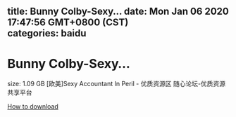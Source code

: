 
title: Bunny Colby-Sexy…
date: Mon Jan 06 2020 17:47:56 GMT+0800 (CST)    
categories: baidu
---

# Bunny Colby-Sexy…
size: 1.09 GB
 [欧美]Sexy Accountant In Peril - 优质资源区 随心论坛-优质资源共享平台
 

[How to download](https://bpcam.bemobtrk.com/go/2ceec3aa-1ca2-46d6-b9ff-aaa5c184517c?jno=819)